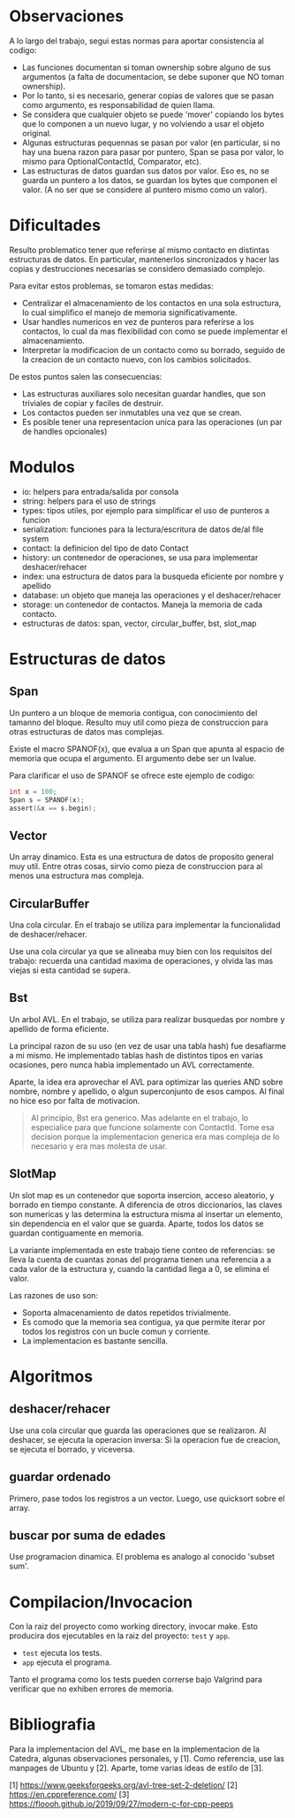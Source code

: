 # Observaciones


A lo largo del trabajo, segui estas normas para aportar consistencia al codigo:

- Las funciones documentan si toman ownership sobre alguno de sus argumentos (a
falta de documentacion, se debe suponer que NO toman ownership).
- Por lo tanto, si es necesario, generar copias de valores que se pasan como
argumento, es responsabilidad de quien llama.
- Se considera que cualquier objeto se puede 'mover' copiando los bytes que lo
componen a un nuevo lugar, y no volviendo a usar el objeto original.
- Algunas estructuras pequennas se pasan por valor (en particular, si no hay una
buena razon para pasar por puntero, Span se pasa por valor, lo mismo para
OptionalContactId, Comparator, etc).
- Las estructuras de datos guardan sus datos por valor. Eso es, no se guarda un
puntero a los datos, se guardan los bytes que componen el valor. (A no ser que se
considere al puntero mismo como un valor).

# Dificultades

Resulto problematico tener que referirse al mismo contacto en distintas
estructuras de datos. En particular, mantenerlos sincronizados y hacer las copias
y destrucciones necesarias se considero demasiado complejo.

Para evitar estos problemas, se tomaron estas medidas:

- Centralizar el almacenamiento de los contactos en una sola estructura, lo cual
simplifico el manejo de memoria significativamente.
- Usar handles numericos en vez de punteros para referirse a los contactos, lo
cual da mas flexibilidad con como se puede implementar el almacenamiento.
- Interpretar la modificacion de un contacto como su borrado, seguido de la
creacion de un contacto nuevo, con los cambios solicitados.

De estos puntos salen las consecuencias:

- Las estructuras auxiliares solo necesitan guardar handles, que son triviales de
copiar y faciles de destruir.
- Los contactos pueden ser inmutables una vez que se crean.
- Es posible tener una representacion unica para las operaciones (un par de
handles opcionales)

# Modulos

- io: helpers para entrada/salida por consola
- string: helpers para el uso de strings
- types: tipos utiles, por ejemplo para simplificar el uso de punteros a funcion
- serialization: funciones para la lectura/escritura de datos de/al file system
- contact: la definicion del tipo de dato Contact
- history: un contenedor de operaciones, se usa para implementar deshacer/rehacer
- index: una estructura de datos para la busqueda eficiente por nombre y apellido
- database: un objeto que maneja las operaciones y el deshacer/rehacer
- storage: un contenedor de contactos. Maneja la memoria de cada contacto.
- estructuras de datos: span, vector, circular\_buffer, bst, slot\_map

# Estructuras de datos

## Span

Un puntero a un bloque de memoria contigua, con conocimiento del tamanno del
bloque. Resulto muy util como pieza de construccion para otras estructuras de
datos mas complejas.

Existe el macro SPANOF(x), que evalua a un Span que apunta al espacio de memoria
que ocupa el argumento. El argumento debe ser un lvalue.

Para clarificar el uso de SPANOF se ofrece este ejemplo de codigo:

```c
int x = 100;
Span s = SPANOF(x);
assert(&x == s.begin);
```

## Vector

Un array dinamico. Esta es una estructura de datos de proposito general muy util.
Entre otras cosas, sirvio como pieza de construccion para al menos una estructura
mas compleja.

## CircularBuffer

Una cola circular. En el trabajo se utiliza para implementar la funcionalidad de
deshacer/rehacer.

Use una cola circular ya que se alineaba muy bien con los requisitos del trabajo:
recuerda una cantidad maxima de operaciones, y olvida las mas viejas si esta
cantidad se supera.

## Bst

Un arbol AVL. En el trabajo, se utiliza para realizar busquedas por nombre y
apellido de forma eficiente.

La principal razon de su uso (en vez de usar una tabla hash) fue desafiarme a mi
mismo. He implementado tablas hash de distintos tipos en varias ocasiones, pero
nunca habia implementado un AVL correctamente.

Aparte, la idea era aprovechar el AVL para optimizar las queries AND sobre
nombre, nombre y apellido, o algun superconjunto de esos campos. Al final no hice
eso por falta de motivacion.

> Al principio, Bst era generico. Mas adelante en el trabajo, lo especialice para
> que funcione solamente con ContactId.
> Tome esa decision porque la implementacion generica era mas compleja de lo
> necesario y era mas molesta de usar.

## SlotMap

Un slot map es un contenedor que soporta insercion, acceso aleatorio, y borrado
en tiempo constante. A diferencia de otros diccionarios, las claves son numericas
y las determina la estructura misma al insertar un elemento, sin dependencia en
el valor que se guarda. Aparte, todos los datos se guardan contiguamente en
memoria.

La variante implementada en este trabajo tiene conteo de referencias: se lleva
la cuenta de cuantas zonas del programa tienen una referencia a a cada valor de
la estructura y, cuando la cantidad llega a 0, se elimina el valor.

Las razones de uso son:
- Soporta almacenamiento de datos repetidos trivialmente.
- Es comodo que la memoria sea contigua, ya que permite iterar por todos los
registros con un bucle comun y corriente.
- La implementacion es bastante sencilla.

# Algoritmos

## deshacer/rehacer

Use una cola circular que guarda las operaciones que se realizaron. Al deshacer,
se ejecuta la operacion inversa: Si la operacion fue de creacion, se ejecuta el
borrado, y viceversa.

## guardar ordenado

Primero, pase todos los registros a un vector. Luego, use quicksort sobre el array.

## buscar por suma de edades

Use programacion dinamica. El problema es analogo al conocido 'subset sum'.

# Compilacion/Invocacion

Con la raiz del proyecto como working directory, invocar make. Esto producira dos
ejecutables en la raiz del proyecto: `test` y `app`.

- `test` ejecuta los tests.
- `app` ejecuta el programa.

Tanto el programa como los tests pueden correrse bajo Valgrind para verificar que
no exhiben errores de memoria.

# Bibliografia

Para la implementacion del AVL, me base en la implementacion de la Catedra,
algunas observaciones personales, y [1]. Como referencia, use las manpages de
Ubuntu y [2]. Aparte, tome varias ideas de estilo de [3].

[1] https://www.geeksforgeeks.org/avl-tree-set-2-deletion/
[2] https://en.cppreference.com/
[3] https://floooh.github.io/2019/09/27/modern-c-for-cpp-peeps
